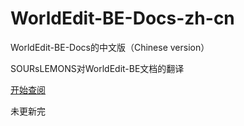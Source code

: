 # WorldEdit-BE-Docs-zh-cn
WorldEdit-BE-Docs的中文版（Chinese version）


SOURsLEMONS对WorldEdit-BE文档的翻译

[开始查阅](docs/index.md)  

未更新完
